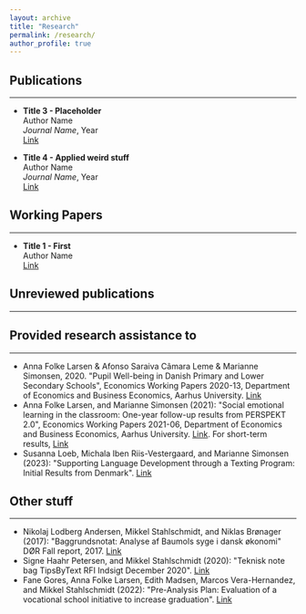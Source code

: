 ```yaml
---
layout: archive
title: "Research"
permalink: /research/
author_profile: true
---
```


## Publications
---

- **Title 3 - Placeholder**  
  Author Name  
  *Journal Name*, Year  
  [Link](#)

- **Title 4 - Applied weird stuff**  
  Author Name  
  *Journal Name*, Year  
  [Link](#)


## Working Papers
---

- **Title 1 - First**  
  Author Name  
  [Link](files/paper1.pdf)

## Unreviewed publications
---

## Provided research assistance to
---

- Anna Folke Larsen & Afonso Saraiva Câmara Leme & Marianne Simonsen, 2020. "Pupil Well-being in Danish Primary and Lower Secondary Schools", Economics Working Papers 2020-13, Department of Economics and Business Economics, Aarhus University. [Link](https://pure.au.dk/ws/portalfiles/portal/197307129/wp20_13.pdf)
- Anna Folke Larsen, and Marianne Simonsen (2021): "Social emotional learning in the classroom: One-year follow-up results from PERSPEKT 2.0", Economics Working Papers 2021-06, Department of Economics and Business Economics, Aarhus University. [Link](https://pure.au.dk/ws/portalfiles/portal/216384802/wp21_06.pdf). For short-term results, [Link](https://childresearch.au.dk/fileadmin/childresearch/dokumenter/Publikationer/Perspect_Eval_august_26_2020_working_paper.pdf)
- Susanna Loeb, Michala Iben Riis-Vestergaard, and Marianne Simonsen (2023): "Supporting Language Development through a Texting Program: Initial Results from Denmark". [Link](https://pure.au.dk/ws/portalfiles/portal/306565594/wp23_01.pdf)

## Other stuff
---

- Nikolaj Lodberg Andersen, Mikkel Stahlschmidt, and Niklas Brønager (2017): "Baggrundsnotat: Analyse af Baumols syge i dansk økonomi" DØR Fall report, 2017. [Link](https://dors.dk/vismandsrapporter/dansk-oekonomi-efteraar-2017)
- Signe Haahr Petersen, and Mikkel Stahlschmidt (2020): "Teknisk note bag TipsByText RFI Indsigt December 2020". [Link](https://rockwoolfonden.s3.eu-central-1.amazonaws.com/wp-content/uploads/2020/12/RFI-Teknisk-Note_TipsByText_december-2020.pdf?download=true)
- Fane Gores, Anna Folke Larsen, Edith Madsen, Marcos Vera-Hernandez, and Mikkel Stahlschmidt (2022): "Pre-Analysis Plan: Evaluation of a vocational school initiative to increase graduation". [Link](https://www.socialscienceregistry.org/trials/9606)